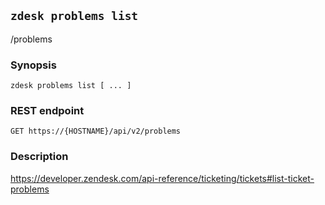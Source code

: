 ## `zdesk problems list`

/problems

### Synopsis

    zdesk problems list [ ... ]

### REST endpoint

    GET https://{HOSTNAME}/api/v2/problems

### Description

https://developer.zendesk.com/api-reference/ticketing/tickets#list-ticket-problems

